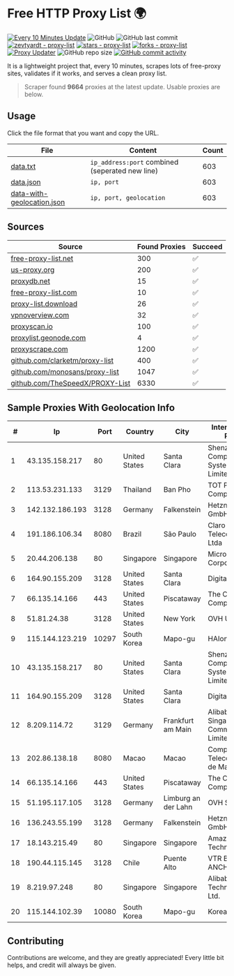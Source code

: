 
# Free HTTP Proxy List 🌍

[![Every 10 Minutes Update](https://github.com/mertguvencli/http-proxy-list/actions/workflows/main.yml/badge.svg?branch=main)](https://github.com/mertguvencli/http-proxy-list/actions/workflows/main.yml)
![GitHub](https://img.shields.io/github/license/mertguvencli/http-proxy-list)
![GitHub last commit](https://img.shields.io/github/last-commit/mertguvencli/http-proxy-list)
[![zevtyardt - proxy-list](https://img.shields.io/static/v1?label=zevtyardt&message=proxy-list&color=blue&logo=github)](https://github.com/zevtyardt/proxy-list "Go to GitHub repo")
[![stars - proxy-list](https://img.shields.io/github/stars/zevtyardt/proxy-list?style=social)](https://github.com/zevtyardt/proxy-list)
[![forks - proxy-list](https://img.shields.io/github/forks/zevtyardt/proxy-list?style=social)](https://github.com/zevtyardt/proxy-list)
[![Proxy Updater](https://github.com/zevtyardt/proxy-list/workflows/Proxy%20Updater/badge.svg)](https://github.com/zevtyardt/proxy-list/actions?query=workflow:"Proxy+Updater")
![GitHub repo size](https://img.shields.io/github/repo-size/zevtyardt/proxy-list)
[![GitHub commit activity](https://img.shields.io/github/commit-activity/m/zevtyardt/proxy-list?logo=commits)](https://github.com/zevtyardt/proxy-list/commits/main)

It is a lightweight project that, every 10 minutes, scrapes lots of free-proxy sites, validates if it works, and serves a clean proxy list.

> Scraper found **9664** proxies at the latest update. Usable proxies are below.

## Usage

Click the file format that you want and copy the URL.

|File|Content|Count|
|----|-------|-----|
|[data.txt](https://raw.githubusercontent.com/mertguvencli/http-proxy-list/main/proxy-list/data.txt)|`ip_address:port` combined (seperated new line)|603|
|[data.json](https://raw.githubusercontent.com/mertguvencli/http-proxy-list/main/proxy-list/data.json)|`ip, port`|603|
|[data-with-geolocation.json](https://raw.githubusercontent.com/mertguvencli/http-proxy-list/main/proxy-list/data-with-geolocation.json)|`ip, port, geolocation`|603|

## Sources

|Source|Found Proxies|Succeed|
|------|-------------|-------|
|[free-proxy-list.net](https://free-proxy-list.net)|300|✅|
|[us-proxy.org](https://www.us-proxy.org)|200|✅|
|[proxydb.net](http://proxydb.net)|15|✅|
|[free-proxy-list.com](https://free-proxy-list.com/?page=&port=&type%5B%5D=http&type%5B%5D=https&up_time=0&search=Search)|10|✅|
|[proxy-list.download](https://www.proxy-list.download/HTTP)|26|✅|
|[vpnoverview.com](https://vpnoverview.com/privacy/anonymous-browsing/free-proxy-servers)|32|✅|
|[proxyscan.io](https://www.proxyscan.io)|100|✅|
|[proxylist.geonode.com](https://proxylist.geonode.com/api/proxy-list?limit=300&page=1&sort_by=lastChecked&sort_type=desc&protocols=http,https)|4|✅|
|[proxyscrape.com](https://api.proxyscrape.com/v2/?request=displayproxies&protocol=http&timeout=10000&country=all&ssl=all&anonymity=all)|1200|✅|
|[github.com/clarketm/proxy-list](https://raw.githubusercontent.com/clarketm/proxy-list/master/proxy-list-raw.txt)|400|✅|
|[github.com/monosans/proxy-list](https://raw.githubusercontent.com/monosans/proxy-list/main/proxies/http.txt)|1047|✅|
|[github.com/TheSpeedX/PROXY-List](https://raw.githubusercontent.com/TheSpeedX/PROXY-List/master/http.txt)|6330|✅|


## Sample Proxies With Geolocation Info

|#|Ip|Port|Country|City|Internet Service Provider|
|-|--|----|-------|----|-------------------------|
|1|43.135.158.217|80|United States|Santa Clara|Shenzhen Tencent Computer Systems Company Limited|
|2|113.53.231.133|3129|Thailand|Ban Pho|TOT Public Company Limited|
|3|142.132.186.193|3128|Germany|Falkenstein|Hetzner Online GmbH|
|4|191.186.106.34|8080|Brazil|São Paulo|Claro NXT Telecomunicacoes Ltda|
|5|20.44.206.138|80|Singapore|Singapore|Microsoft Corporation|
|6|164.90.155.209|3128|United States|Santa Clara|DigitalOcean, LLC|
|7|66.135.14.166|443|United States|Piscataway|The Constant Company, LLC|
|8|51.81.24.38|3128|United States|New York|OVH US LLC|
|9|115.144.123.219|10297|South Korea|Mapo-gu|HAIonNet|
|10|43.135.158.217|80|United States|Santa Clara|Shenzhen Tencent Computer Systems Company Limited|
|11|164.90.155.209|3128|United States|Santa Clara|DigitalOcean, LLC|
|12|8.209.114.72|3129|Germany|Frankfurt am Main|Alibaba.com Singapore E-Commerce Private Limited|
|13|202.86.138.18|8080|Macao|Macao|Companhia de Telecomunicacoes de Macau|
|14|66.135.14.166|443|United States|Piscataway|The Constant Company, LLC|
|15|51.195.117.105|3128|Germany|Limburg an der Lahn|OVH SAS|
|16|136.243.55.199|3128|Germany|Falkenstein|Hetzner Online GmbH|
|17|18.143.215.49|80|Singapore|Singapore|Amazon Technologies Inc.|
|18|190.44.115.145|3128|Chile|Puente Alto|VTR BANDA ANCHA S.A.|
|19|8.219.97.248|80|Singapore|Singapore|Alibaba (US) Technology Co., Ltd.|
|20|115.144.102.39|10080|South Korea|Mapo-gu|Korea Telecom|



## Contributing

Contributions are welcome, and they are greatly appreciated! Every
little bit helps, and credit will always be given.

